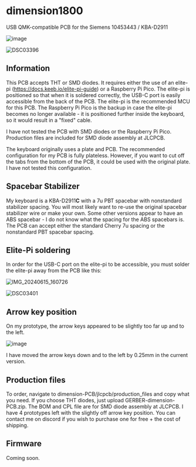 # dimension1800

USB QMK-compatible PCB for the Siemens 10453443 / KBA-D2911

![image](https://github.com/taylorswift22/dimension-PCB/assets/22061508/3cb45aca-eae0-463b-8944-8dda7efd8b32)

![DSC03396](https://github.com/taylorswift22/dimension-PCB/assets/22061508/2b5b1c4b-f160-424f-aae0-397b622dffc3)


## Information

This PCB accepts THT or SMD diodes. It requires either the use of an elite-pi (https://docs.keeb.io/elite-pi-guide) or a Raspberry Pi Pico. The elite-pi is positioned so that when it is soldered correctly, the USB-C port is easily accessible from the back of the PCB. The elite-pi is the recommended MCU for this PCB. The Raspberry Pi Pico is the backup in case the elite-pi becomes no longer available - it is positioned further inside the keyboard, so it would result in a "fixed" cable.

I have not tested the PCB with SMD diodes or the Raspberry Pi Pico. Production files are included for SMD diode assembly at JLCPCB.

The keyboard originally uses a plate and PCB. The recommended configuration for my PCB is fully plateless. However, if you want to cut off the tabs from the bottom of the PCB, it could be used with the original plate. I have not tested this configuration.

## Spacebar Stabilizer

My keyboard is a KBA-D2911**C** with a 7u PBT spacebar with nonstandard stabilizer spacing. You will most likely want to re-use the original spacebar stabilizer wire or make your own. Some other versions appear to have an ABS spacebar - I do not know what the spacing for the ABS spacebars is. The PCB can accept either the standard Cherry 7u spacing or the nonstandard PBT spacebar spacing.

## Elite-Pi soldering

In order for the USB-C port on the elite-pi to be accessible, you must solder the elite-pi away from the PCB like this:

![IMG_20240615_160726](https://github.com/taylorswift22/dimension-PCB/assets/22061508/4c59b271-36fa-4435-825e-fdf1b599cb85)

![DSC03401](https://github.com/taylorswift22/dimension-PCB/assets/22061508/0a84e36f-0fb4-41b7-b86e-02bf23a067df)

## Arrow key position

On my prototype, the arrow keys appeared to be slightly too far up and to the left.

![image](https://github.com/taylorswift22/dimension-PCB/assets/22061508/71f76bc1-6a32-4076-b67d-1b09a6f14d8f)

I have moved the arrow keys down and to the left by 0.25mm in the current version.

## Production files
To order, navigate to dimension-PCB/jlcpcb/production_files and copy what you need. If you choose THT diodes, just upload GERBER-dimension-PCB.zip. The BOM and CPL file are for SMD diode assembly at JLCPCB.
I have 4 prototypes left with the slightly off arrow key position. You can contact me on discord if you wish to purchase one for free + the cost of shipping.

## Firmware
Coming soon.







